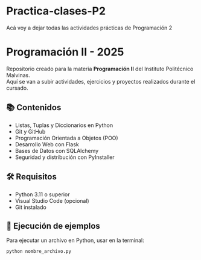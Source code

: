 # Practica-clases-P2
Acá voy a dejar todas las actividades prácticas de Programación 2
# Programación II - 2025

Repositorio creado para la materia **Programación II** del Instituto Politécnico Malvinas.  
Aquí se van a subir actividades, ejercicios y proyectos realizados durante el cursado.  

## 📚 Contenidos
- Listas, Tuplas y Diccionarios en Python
- Git y GitHub
- Programación Orientada a Objetos (POO)
- Desarrollo Web con Flask
- Bases de Datos con SQLAlchemy
- Seguridad y distribución con PyInstaller

## 🛠️ Requisitos
- Python 3.11 o superior
- Visual Studio Code (opcional)
- Git instalado

## 🚀 Ejecución de ejemplos
Para ejecutar un archivo en Python, usar en la terminal:
```bash
python nombre_archivo.py
